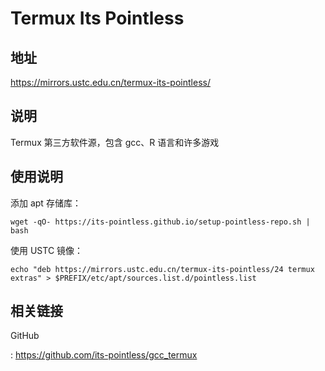 # Termux Its Pointless

## 地址

<https://mirrors.ustc.edu.cn/termux-its-pointless/>

## 说明

Termux 第三方软件源，包含 gcc、R 语言和许多游戏

## 使用说明

添加 apt 存储库：

```shell
wget -qO- https://its-pointless.github.io/setup-pointless-repo.sh | bash
```

使用 USTC 镜像：

```shell
echo "deb https://mirrors.ustc.edu.cn/termux-its-pointless/24 termux extras" > $PREFIX/etc/apt/sources.list.d/pointless.list
```

## 相关链接

GitHub

:   <https://github.com/its-pointless/gcc_termux>
